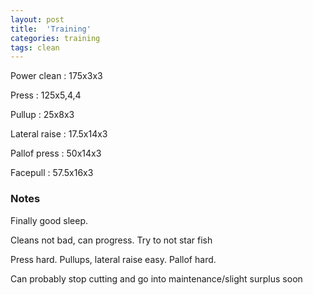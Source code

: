 ```yaml
---
layout: post
title:  'Training'
categories: training
tags: clean
---
```


Power clean  :  175x3x3

Press : 125x5,4,4

Pullup  :  25x8x3

Lateral raise : 17.5x14x3

Pallof press  : 50x14x3

Facepull  : 57.5x16x3

### Notes

Finally good sleep.

Cleans not bad, can progress. Try to not star fish

Press hard. Pullups, lateral raise easy. Pallof hard.

Can probably stop cutting and go into maintenance/slight surplus soon
